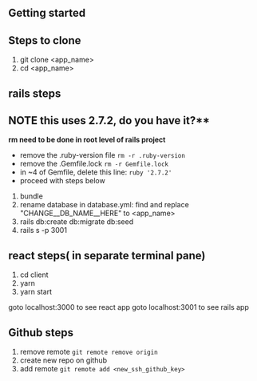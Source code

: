 ## Getting started

## Steps to clone

1. git clone <app_name>
2. cd <app_name>

## rails steps 
## NOTE this uses 2.7.2, do you have it?**
**rm need to be done in root level of rails project**
- remove the .ruby-version file `rm -r .ruby-version`
- remove the .Gemfile.lock `rm -r Gemfile.lock`
- in ~4 of Gemfile, delete this line: `ruby '2.7.2'`
- proceed with steps below


1. bundle 
2. rename database in database.yml: find and replace "CHANGE__DB_NAME__HERE" to <app_name>
3. rails db:create db:migrate db:seed
4. rails s -p 3001

## react steps( in separate terminal pane)
1. cd client
2. yarn 
3. yarn start

goto localhost:3000 to see react app
goto localhost:3001 to see rails app

## Github steps
1. remove remote `git remote remove origin`
2. create new repo on github
3. add remote `git remote add <new_ssh_github_key>`